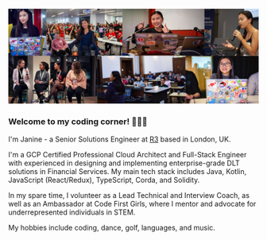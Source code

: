 [![GitHub Banner](/github-banner.jpeg "GitHub Banner")](https://www.linkedin.com/in/janine-luk/)

### Welcome to my coding corner! 👩🏻‍💻

I'm Janine - a Senior Solutions Engineer at [R3](https://r3.com/) based in London, UK. 

I'm a GCP Certified Professional Cloud Architect and Full-Stack Engineer with experienced in designing and implementing enterprise-grade DLT solutions in Financial Services. 
My main tech stack includes Java, Kotlin, JavaScript (React/Redux), TypeScript, Corda, and Solidity. 

In my spare time, I volunteer as a Lead Technical and Interview Coach, as well as an Ambassador at Code First Girls, where I mentor and advocate for underrepresented individuals in STEM.

My hobbies include coding, dance, golf, languages, and music.

<!--
**ja9-look/ja9-look** is a ✨ _special_ ✨ repository because its `README.md` (this file) appears on your GitHub profile.

Here are some ideas to get you started:

- 🔭 I’m currently working on ...
- 🌱 I’m currently learning ...
- 👯 I’m looking to collaborate on ...
- 🤔 I’m looking for help with ...
- 💬 Ask me about ...
- 📫 How to reach me: ...
- 😄 Pronouns: ...
- ⚡ Fun fact: ...
-->
